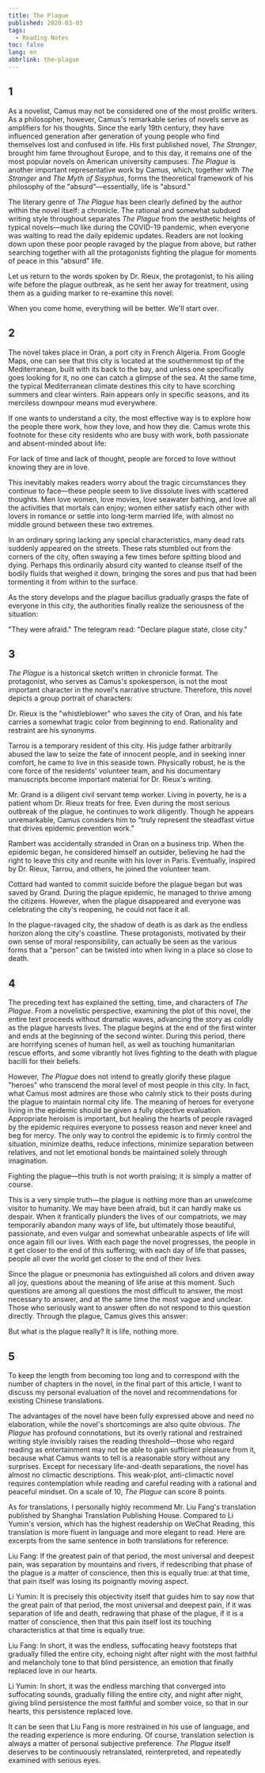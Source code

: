```yaml
---
title: The Plague
published: 2020-03-03
tags:
  - Reading Notes
toc: false
lang: en
abbrlink: the-plague
---
```


## 1

As a novelist, Camus may not be considered one of the most prolific writers. As a philosopher, however, Camus's remarkable series of novels serve as amplifiers for his thoughts. Since the early 19th century, they have influenced generation after generation of young people who find themselves lost and confused in life. His first published novel, *The Stranger*, brought him fame throughout Europe, and to this day, it remains one of the most popular novels on American university campuses. *The Plague* is another important representative work by Camus, which, together with *The Stranger* and *The Myth of Sisyphus*, forms the theoretical framework of his philosophy of the "absurd"—essentially, life is "absurd."

The literary genre of *The Plague* has been clearly defined by the author within the novel itself: a chronicle. The rational and somewhat subdued writing style throughout separates *The Plague* from the aesthetic heights of typical novels—much like during the COVID-19 pandemic, when everyone was waiting to read the daily epidemic updates. Readers are not looking down upon these poor people ravaged by the plague from above, but rather searching together with all the protagonists fighting the plague for moments of peace in this "absurd" life.

Let us return to the words spoken by Dr. Rieux, the protagonist, to his ailing wife before the plague outbreak, as he sent her away for treatment, using them as a guiding marker to re-examine this novel:

When you come home, everything will be better. We'll start over.

## 2

The novel takes place in Oran, a port city in French Algeria. From Google Maps, one can see that this city is located at the southernmost tip of the Mediterranean, built with its back to the bay, and unless one specifically goes looking for it, no one can catch a glimpse of the sea. At the same time, the typical Mediterranean climate destines this city to have scorching summers and clear winters. Rain appears only in specific seasons, and its merciless downpour means mud everywhere.

If one wants to understand a city, the most effective way is to explore how the people there work, how they love, and how they die. Camus wrote this footnote for these city residents who are busy with work, both passionate and absent-minded about life:

For lack of time and lack of thought, people are forced to love without knowing they are in love.

This inevitably makes readers worry about the tragic circumstances they continue to face—these people seem to live dissolute lives with scattered thoughts. Men love women, love movies, love seawater bathing, and love all the activities that mortals can enjoy; women either satisfy each other with lovers in romance or settle into long-term married life, with almost no middle ground between these two extremes.

In an ordinary spring lacking any special characteristics, many dead rats suddenly appeared on the streets. These rats stumbled out from the corners of the city, often swaying a few times before spitting blood and dying. Perhaps this ordinarily absurd city wanted to cleanse itself of the bodily fluids that weighed it down, bringing the sores and pus that had been tormenting it from within to the surface.

As the story develops and the plague bacillus gradually grasps the fate of everyone in this city, the authorities finally realize the seriousness of the situation:

"They were afraid." The telegram read: "Declare plague state, close city."

## 3

*The Plague* is a historical sketch written in chronicle format. The protagonist, who serves as Camus's spokesperson, is not the most important character in the novel's narrative structure. Therefore, this novel depicts a group portrait of characters:

Dr. Rieux is the "whistleblower" who saves the city of Oran, and his fate carries a somewhat tragic color from beginning to end. Rationality and restraint are his synonyms.

Tarrou is a temporary resident of this city. His judge father arbitrarily abused the law to seize the fate of innocent people, and in seeking inner comfort, he came to live in this seaside town. Physically robust, he is the core force of the residents' volunteer team, and his documentary manuscripts become important material for Dr. Rieux's writing.

Mr. Grand is a diligent civil servant temp worker. Living in poverty, he is a patient whom Dr. Rieux treats for free. Even during the most serious outbreak of the plague, he continues to work diligently. Though he appears unremarkable, Camus considers him to "truly represent the steadfast virtue that drives epidemic prevention work."

Rambert was accidentally stranded in Oran on a business trip. When the epidemic began, he considered himself an outsider, believing he had the right to leave this city and reunite with his lover in Paris. Eventually, inspired by Dr. Rieux, Tarrou, and others, he joined the volunteer team.

Cottard had wanted to commit suicide before the plague began but was saved by Grand. During the plague epidemic, he managed to thrive among the citizens. However, when the plague disappeared and everyone was celebrating the city's reopening, he could not face it all.

In the plague-ravaged city, the shadow of death is as dark as the endless horizon along the city's coastline. These protagonists, motivated by their own sense of moral responsibility, can actually be seen as the various forms that a "person" can be twisted into when living in a place so close to death.

## 4

The preceding text has explained the setting, time, and characters of *The Plague*. From a novelistic perspective, examining the plot of this novel, the entire text proceeds without dramatic waves, advancing the story as coldly as the plague harvests lives. The plague begins at the end of the first winter and ends at the beginning of the second winter. During this period, there are horrifying scenes of human hell, as well as touching humanitarian rescue efforts, and some vibrantly hot lives fighting to the death with plague bacilli for their beliefs.

However, *The Plague* does not intend to greatly glorify these plague "heroes" who transcend the moral level of most people in this city. In fact, what Camus most admires are those who calmly stick to their posts during the plague to maintain normal city life. The meaning of heroes for everyone living in the epidemic should be given a fully objective evaluation. Appropriate heroism is important, but healing the hearts of people ravaged by the epidemic requires everyone to possess reason and never kneel and beg for mercy. The only way to control the epidemic is to firmly control the situation, minimize deaths, reduce infections, minimize separation between relatives, and not let emotional bonds be maintained solely through imagination.

Fighting the plague—this truth is not worth praising; it is simply a matter of course.

This is a very simple truth—the plague is nothing more than an unwelcome visitor to humanity. We may have been afraid, but it can hardly make us despair. When it frantically plunders the lives of our compatriots, we may temporarily abandon many ways of life, but ultimately those beautiful, passionate, and even vulgar and somewhat unbearable aspects of life will once again fill our lives. With each page the novel progresses, the people in it get closer to the end of this suffering; with each day of life that passes, people all over the world get closer to the end of their lives.

Since the plague or pneumonia has extinguished all colors and driven away all joy, questions about the meaning of life arise at this moment. Such questions are among all questions the most difficult to answer, the most necessary to answer, and at the same time the most vague and unclear. Those who seriously want to answer often do not respond to this question directly. Through the plague, Camus gives this answer:

But what is the plague really? It is life, nothing more.

## 5

To keep the length from becoming too long and to correspond with the number of chapters in the novel, in the final part of this article, I want to discuss my personal evaluation of the novel and recommendations for existing Chinese translations.

The advantages of the novel have been fully expressed above and need no elaboration, while the novel's shortcomings are also quite obvious. *The Plague* has profound connotations, but its overly rational and restrained writing style invisibly raises the reading threshold—those who regard reading as entertainment may not be able to gain sufficient pleasure from it, because what Camus wants to tell is a reasonable story without any surprises. Except for necessary life-and-death separations, the novel has almost no climactic descriptions. This weak-plot, anti-climactic novel requires contemplation while reading and careful reading with a rational and peaceful mindset. On a scale of 10, *The Plague* can score 8 points.

As for translations, I personally highly recommend Mr. Liu Fang's translation published by Shanghai Translation Publishing House. Compared to Li Yumin's version, which has the highest readership on WeChat Reading, this translation is more fluent in language and more elegant to read. Here are excerpts from the same sentence in both translations for reference:

Liu Fang: If the greatest pain of that period, the most universal and deepest pain, was separation by mountains and rivers, if redescribing that phase of the plague is a matter of conscience, then this is equally true: at that time, that pain itself was losing its poignantly moving aspect.

Li Yumin: It is precisely this objectivity itself that guides him to say now that the great pain of that period, the most universal and deepest pain, if it was separation of life and death, redrawing that phase of the plague, if it is a matter of conscience, then that this pain itself lost its touching characteristics at that time is equally true.

Liu Fang: In short, it was the endless, suffocating heavy footsteps that gradually filled the entire city, echoing night after night with the most faithful and melancholy tone to that blind persistence, an emotion that finally replaced love in our hearts.

Li Yumin: In short, it was the endless marching that converged into suffocating sounds, gradually filling the entire city, and night after night, giving blind persistence the most faithful and somber voice, so that in our hearts, this persistence replaced love.

It can be seen that Liu Fang is more restrained in his use of language, and the reading experience is more enduring. Of course, translation selection is always a matter of personal subjective preference. *The Plague* itself deserves to be continuously retranslated, reinterpreted, and repeatedly examined with serious eyes.